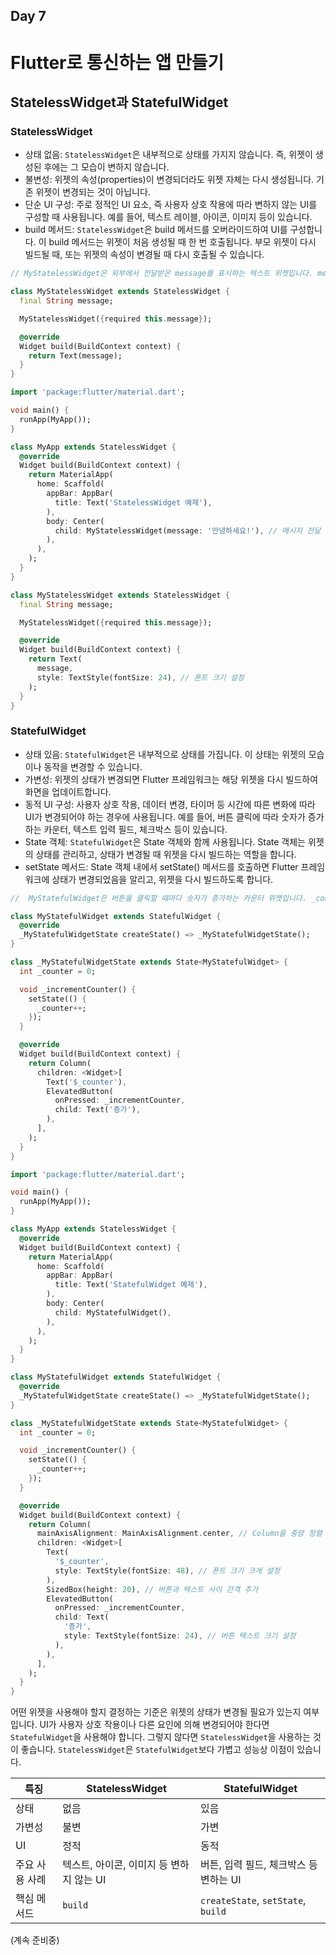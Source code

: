 ## Day 7 
# Flutter로 통신하는 앱 만들기

## StatelessWidget과 StatefulWidget

### StatelessWidget

- 상태 없음: `StatelessWidget`은 내부적으로 상태를 가지지 않습니다. 즉, 위젯이 생성된 후에는 그 모습이 변하지 않습니다.
- 불변성: 위젯의 속성(properties)이 변경되더라도 위젯 자체는 다시 생성됩니다. 기존 위젯이 변경되는 것이 아닙니다.
- 단순 UI 구성: 주로 정적인 UI 요소, 즉 사용자 상호 작용에 따라 변하지 않는 UI를 구성할 때 사용됩니다. 예를 들어, 텍스트 레이블, 아이콘, 이미지 등이 있습니다.
- build 메서드: `StatelessWidget`은 build 메서드를 오버라이드하여 UI를 구성합니다. 이 build 메서드는 위젯이 처음 생성될 때 한 번 호출됩니다. 부모 위젯이 다시 빌드될 때, 또는 위젯의 속성이 변경될 때 다시 호출될 수 있습니다.

```dart
// MyStatelessWidget은 외부에서 전달받은 message를 표시하는 텍스트 위젯입니다. message가 변경되면 위젯이 새로 생성되어 텍스트가 업데이트됩니다.

class MyStatelessWidget extends StatelessWidget {
  final String message;

  MyStatelessWidget({required this.message});

  @override
  Widget build(BuildContext context) {
    return Text(message);
  }
}
```

```dart
import 'package:flutter/material.dart';

void main() {
  runApp(MyApp());
}

class MyApp extends StatelessWidget {
  @override
  Widget build(BuildContext context) {
    return MaterialApp(
      home: Scaffold(
        appBar: AppBar(
          title: Text('StatelessWidget 예제'),
        ),
        body: Center(
          child: MyStatelessWidget(message: '안녕하세요!'), // 메시지 전달
        ),
      ),
    );
  }
}

class MyStatelessWidget extends StatelessWidget {
  final String message;

  MyStatelessWidget({required this.message});

  @override
  Widget build(BuildContext context) {
    return Text(
      message,
      style: TextStyle(fontSize: 24), // 폰트 크기 설정
    );
  }
}
```

### StatefulWidget

- 상태 있음: `StatefulWidget`은 내부적으로 상태를 가집니다. 이 상태는 위젯의 모습이나 동작을 변경할 수 있습니다.
- 가변성: 위젯의 상태가 변경되면 Flutter 프레임워크는 해당 위젯을 다시 빌드하여 화면을 업데이트합니다.
- 동적 UI 구성: 사용자 상호 작용, 데이터 변경, 타이머 등 시간에 따른 변화에 따라 UI가 변경되어야 하는 경우에 사용됩니다. 예를 들어, 버튼 클릭에 따라 숫자가 증가하는 카운터, 텍스트 입력 필드, 체크박스 등이 있습니다.
- State 객체: `StatefulWidget`은 State 객체와 함께 사용됩니다. State 객체는 위젯의 상태를 관리하고, 상태가 변경될 때 위젯을 다시 빌드하는 역할을 합니다.
- setState 메서드: State 객체 내에서 setState() 메서드를 호출하면 Flutter 프레임워크에 상태가 변경되었음을 알리고, 위젯을 다시 빌드하도록 합니다.

```dart
//  MyStatefulWidget은 버튼을 클릭할 때마다 숫자가 증가하는 카운터 위젯입니다. _counter 변수가 상태를 나타내며, setState() 메서드를 통해 상태를 변경하고 화면을 업데이트합니다.

class MyStatefulWidget extends StatefulWidget {
  @override
  _MyStatefulWidgetState createState() => _MyStatefulWidgetState();
}

class _MyStatefulWidgetState extends State<MyStatefulWidget> {
  int _counter = 0;

  void _incrementCounter() {
    setState(() {
      _counter++;
    });
  }

  @override
  Widget build(BuildContext context) {
    return Column(
      children: <Widget>[
        Text('$_counter'),
        ElevatedButton(
          onPressed: _incrementCounter,
          child: Text('증가'),
        ),
      ],
    );
  }
}
```

```dart
import 'package:flutter/material.dart';

void main() {
  runApp(MyApp());
}

class MyApp extends StatelessWidget {
  @override
  Widget build(BuildContext context) {
    return MaterialApp(
      home: Scaffold(
        appBar: AppBar(
          title: Text('StatefulWidget 예제'),
        ),
        body: Center(
          child: MyStatefulWidget(),
        ),
      ),
    );
  }
}

class MyStatefulWidget extends StatefulWidget {
  @override
  _MyStatefulWidgetState createState() => _MyStatefulWidgetState();
}

class _MyStatefulWidgetState extends State<MyStatefulWidget> {
  int _counter = 0;

  void _incrementCounter() {
    setState(() {
      _counter++;
    });
  }

  @override
  Widget build(BuildContext context) {
    return Column(
      mainAxisAlignment: MainAxisAlignment.center, // Column을 중앙 정렬
      children: <Widget>[
        Text(
          '$_counter',
          style: TextStyle(fontSize: 48), // 폰트 크기 크게 설정
        ),
        SizedBox(height: 20), // 버튼과 텍스트 사이 간격 추가
        ElevatedButton(
          onPressed: _incrementCounter,
          child: Text(
            '증가',
            style: TextStyle(fontSize: 24), // 버튼 텍스트 크기 설정
          ),
        ),
      ],
    );
  }
}
```

어떤 위젯을 사용해야 할지 결정하는 기준은 위젯의 상태가 변경될 필요가 있는지 여부입니다. UI가 사용자 상호 작용이나 다른 요인에 의해 변경되어야 한다면 `StatefulWidget`을 사용해야 합니다. 그렇지 않다면 `StatelessWidget`을 사용하는 것이 좋습니다. `StatelessWidget`은 `StatefulWidget`보다 가볍고 성능상 이점이 있습니다.



| 특징           | StatelessWidget                           | StatefulWidget                               |
| -------------- | ---------------------------------------- | ------------------------------------------- |
| 상태           | 없음                                     | 있음                                        |
| 가변성         | 불변                                     | 가변                                        |
| UI             | 정적                                     | 동적                                        |
| 주요 사용 사례 | 텍스트, 아이콘, 이미지 등 변하지 않는 UI | 버튼, 입력 필드, 체크박스 등 변하는 UI |
| 핵심 메서드     | `build`                                 | `createState`, `setState`, `build`         |



(계속 준비중)

